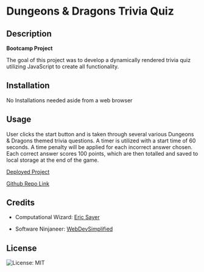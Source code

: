 # Dungeons & Dragons Trivia Quiz

## Description

**Bootcamp Project**

The goal of this project was to develop a dynamically rendered trivia quiz utilizing JavaScript to create all functionality.  


## Installation

No Installations needed aside from a web browser

## Usage

User clicks the start button and is taken through several various Dungeons & Dragons themed trivia questions.  A timer is utilized with a start time of 60 seconds.  A time penalty will be applied for each incorrect answer chosen.  Each correct answer scores 100 points, which are then totalled and saved to local storage at the end of the game.

[Deployed Project](https://littletonjeffrey.github.io/Trivia-Quiz/)

[Github Repo Link](https://github.com/littletonjeffrey/Trivia-Quiz)

## Credits

- Computational Wizard: [Eric Sayer](https://github.com/sayex)

- Software Ninjaneer: [WebDevSimplified](https://www.youtube.com/watch?v=riDzcEQbX6k)

## License

![License: MIT](https://img.shields.io/badge/License-MIT-yellow.svg)


